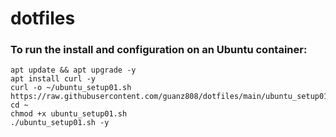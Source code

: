 # dotfiles

### To run the install and configuration on an Ubuntu container:
```
apt update && apt upgrade -y
apt install curl -y
curl -o ~/ubuntu_setup01.sh https://raw.githubusercontent.com/guanz808/dotfiles/main/ubuntu_setup01.sh
cd ~
chmod +x ubuntu_setup01.sh
./ubuntu_setup01.sh -y
```

